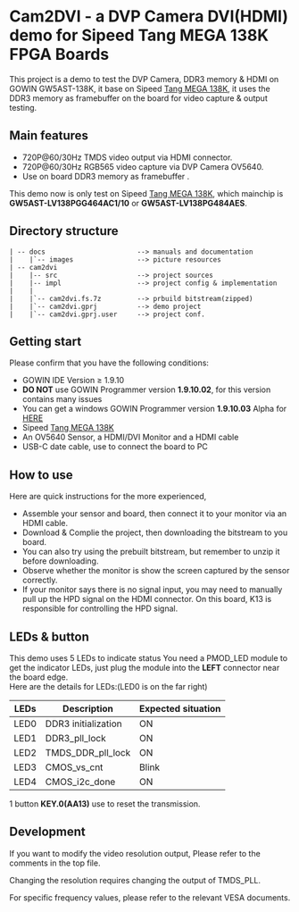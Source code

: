 # Cam2DVI - a DVP Camera DVI(HDMI) demo for Sipeed Tang MEGA 138K FPGA Boards

This project is a demo to test the DVP Camera, DDR3 memory & HDMI on GOWIN GW5AST-138K, it base on Sipeed [Tang MEGA 138K](https://wiki.sipeed.com/hardware/en/tang/tang-mega-138k/mega-138k.html), it uses the DDR3 memory as framebuffer on the board for video capture & output testing.

## Main features

- 720P@60/30Hz TMDS video output via HDMI connector.
- 720P@60/30Hz RGB565 video capture via DVP Camera OV5640.
- Use on board DDR3 memory as framebuffer .

This demo now is only test on Sipeed [Tang MEGA 138K](https://wiki.sipeed.com/hardware/en/tang/tang-mega-138k/mega-138k.html), which mainchip is **GW5AST-LV138PGG464AC1/10** or **GW5AST-LV138PG484AES**.   

## Directory structure

```
| -- docs                       --> manuals and documentation   
|    |`-- images                --> picture resources  
| -- cam2dvi 
|    |-- src                    --> project sources 
|    |-- impl                   --> project config & implementation 
|    |
|    |`-- cam2dvi.fs.7z         --> prbuild bitstream(zipped)                       
|    |`-- cam2dvi.gprj          --> demo project
|    |`-- cam2dvi.gprj.user     --> project conf.

```

## Getting start
Please confirm that you have the following conditions:
- GOWIN IDE Version ≥ 1.9.10
- **DO NOT** use GOWIN Programmer version **1.9.10.02**, for this version contains many issues
- You can get a windows GOWIN Programmer version **1.9.10.03** Alpha for [HERE](https://api.dl.sipeed.com/shareURL/TANG/programmer)
- Sipeed [Tang MEGA 138K](https://wiki.sipeed.com/hardware/en/tang/tang-mega-138k/mega-138k.html)
- An OV5640 Sensor, a HDMI/DVI Monitor and a HDMI cable
- USB-C date cable, use to connect the board to  PC  

## How to use

Here are quick instructions for the more experienced,
- Assemble your sensor and board, then connect it to your monitor via an HDMI cable.
- Download & Complie the project, then downloading the bitstream to you board.
- You can also try using the prebuilt bitstream, but remember to unzip it before downloading.
- Observe whether the monitor is show the screen captured by the sensor correctly.
- If your monitor says there is no signal input, you may need to manually pull up the HPD signal on the HDMI connector. On this board, K13 is responsible for controlling the HPD signal.

## LEDs & button

This demo uses 5 LEDs to indicate status
You need a PMOD_LED module to get the indicator LEDs, just plug the module into the **LEFT** connector near the board edge.   
Here are the details for LEDs:(LED0 is on the far right)

| LEDs      | Description                     | Expected situation|
| ----------| --------------------------------|-------------------|
| LED0      |  DDR3 initialization            | ON                |
| LED1      |  DDR3_pll_lock                  | ON                |
| LED2      |  TMDS_DDR_pll_lock              | ON                |
| LED3      |  CMOS_vs_cnt                    | Blink             |
| LED4      |  CMOS_i2c_done                  | ON                |

1 button **KEY.0(AA13)** use to reset the transmission.  

## Development
If you want to modify the video resolution output, Please refer to the comments in the top file.

Changing the resolution requires changing the output of TMDS_PLL. 

For specific frequency values, please refer to the relevant VESA documents.